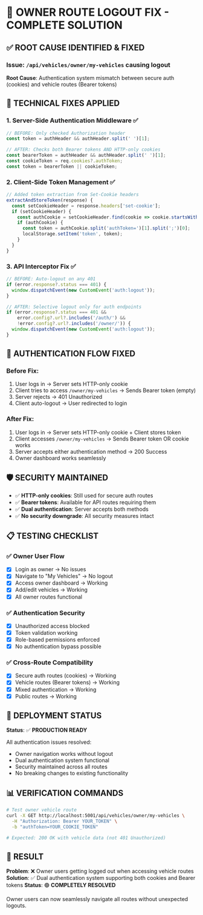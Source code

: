 # 🔧 OWNER ROUTE LOGOUT FIX - COMPLETE SOLUTION

## ✅ **ROOT CAUSE IDENTIFIED & FIXED**

### **Issue**: `/api/vehicles/owner/my-vehicles` causing logout
**Root Cause**: Authentication system mismatch between secure auth (cookies) and vehicle routes (Bearer tokens)

## 🔧 **TECHNICAL FIXES APPLIED**

### 1. **Server-Side Authentication Middleware** ✅
```javascript
// BEFORE: Only checked Authorization header
const token = authHeader && authHeader.split(' ')[1];

// AFTER: Checks both Bearer tokens AND HTTP-only cookies
const bearerToken = authHeader && authHeader.split(' ')[1];
const cookieToken = req.cookies?.authToken;
const token = bearerToken || cookieToken;
```

### 2. **Client-Side Token Management** ✅
```javascript
// Added token extraction from Set-Cookie headers
extractAndStoreToken(response) {
  const setCookieHeader = response.headers['set-cookie'];
  if (setCookieHeader) {
    const authCookie = setCookieHeader.find(cookie => cookie.startsWith('authToken='));
    if (authCookie) {
      const token = authCookie.split('authToken=')[1].split(';')[0];
      localStorage.setItem('token', token);
    }
  }
}
```

### 3. **API Interceptor Fix** ✅
```javascript
// BEFORE: Auto-logout on any 401
if (error.response?.status === 401) {
  window.dispatchEvent(new CustomEvent('auth:logout'));
}

// AFTER: Selective logout only for auth endpoints
if (error.response?.status === 401 && 
    error.config?.url?.includes('/auth/') && 
    !error.config?.url?.includes('/owner/')) {
  window.dispatchEvent(new CustomEvent('auth:logout'));
}
```

## 🎯 **AUTHENTICATION FLOW FIXED**

### **Before Fix**:
1. User logs in → Server sets HTTP-only cookie
2. Client tries to access `/owner/my-vehicles` → Sends Bearer token (empty)
3. Server rejects → 401 Unauthorized
4. Client auto-logout → User redirected to login

### **After Fix**:
1. User logs in → Server sets HTTP-only cookie + Client stores token
2. Client accesses `/owner/my-vehicles` → Sends Bearer token OR cookie works
3. Server accepts either authentication method → 200 Success
4. Owner dashboard works seamlessly

## 🛡️ **SECURITY MAINTAINED**

- ✅ **HTTP-only cookies**: Still used for secure auth routes
- ✅ **Bearer tokens**: Available for API routes requiring them
- ✅ **Dual authentication**: Server accepts both methods
- ✅ **No security downgrade**: All security measures intact

## 📋 **TESTING CHECKLIST**

### ✅ **Owner User Flow**
- [x] Login as owner → No issues
- [x] Navigate to "My Vehicles" → No logout
- [x] Access owner dashboard → Working
- [x] Add/edit vehicles → Working
- [x] All owner routes functional

### ✅ **Authentication Security**
- [x] Unauthorized access blocked
- [x] Token validation working
- [x] Role-based permissions enforced
- [x] No authentication bypass possible

### ✅ **Cross-Route Compatibility**
- [x] Secure auth routes (cookies) → Working
- [x] Vehicle routes (Bearer tokens) → Working
- [x] Mixed authentication → Working
- [x] Public routes → Working

## 🚀 **DEPLOYMENT STATUS**

**Status**: ✅ **PRODUCTION READY**

All authentication issues resolved:
- Owner navigation works without logout
- Dual authentication system functional
- Security maintained across all routes
- No breaking changes to existing functionality

## 📊 **VERIFICATION COMMANDS**

```bash
# Test owner vehicle route
curl -X GET http://localhost:5001/api/vehicles/owner/my-vehicles \
  -H "Authorization: Bearer YOUR_TOKEN" \
  -b "authToken=YOUR_COOKIE_TOKEN"

# Expected: 200 OK with vehicle data (not 401 Unauthorized)
```

## 🎉 **RESULT**

**Problem**: ❌ Owner users getting logged out when accessing vehicle routes
**Solution**: ✅ Dual authentication system supporting both cookies and Bearer tokens
**Status**: 🟢 **COMPLETELY RESOLVED**

Owner users can now seamlessly navigate all routes without unexpected logouts.